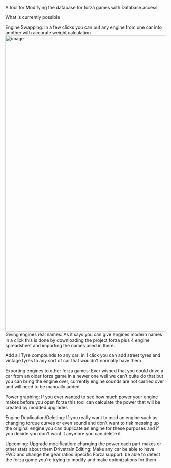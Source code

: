 A tool for Modifying the database for forza games with Database access

What is currently possible

Engine Swapping: In a few clicks you can put any engine from one car into another with accurate weight calculation
<img width="1183" height="931" alt="image" src="https://github.com/user-attachments/assets/85fc9ed2-21d7-4a81-b73b-fbe54931f1f6" />
Giving engines real names: As it says you can give engines modern names in a click this is done by downloading the project forza plus 4 engine spreadsheet and importing the names used in there.

Add all Tyre compounds to any car: in 1 click you can add street tyres and vintage tyres to any sort of car that wouldn't normally have them 

Exporting engines to other forza games: Ever wished that you could drive a car from an older forza game in a newer one well we can't quite do that but you can bring the engine over, currently engine sounds are not carried over and will need to be manually added 

Power graphing: If you ever wanted to see how much power your engine makes before you open forza this tool can calculate the power that will be created by modded upgrades

Engine Duplication/Deleting: If you really want to mod an engine such as changing torque curves or even sound and don't want to risk messing up the original engine you can duplicate an engine for these purposes and if you decide you don't want it anymore you can delete it

Upcoming:
Upgrade modification: changing the power each part makes or other stats about them
Drivetrain Editing: Make any car be able to have FWD and change the gear ratios
Specific Forza support: be able to detect the forza game you're trying to modify and make optimizations for them 
